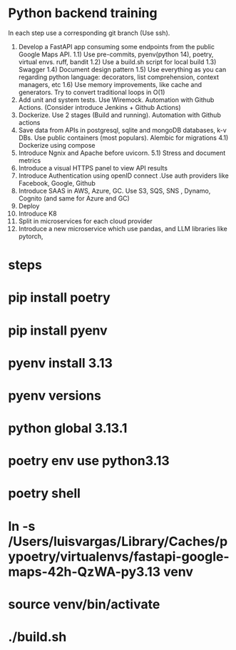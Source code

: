 # Python backend training

In each step use a corresponding git branch (Use ssh).
1) Develop a FastAPI app consuming some endpoints from the public Google Maps API.
   1.1) Use pre-commits, pyenv(python 14), poetry, virtual envs. ruff, bandit 
   1.2) Use a build.sh script for local build
   1.3) Swagger 
   1.4) Document design pattern
   1.5) Use everything as you can regarding python language: decorators, list comprehension, context managers, etc
   1.6) Use memory improvements, like cache and generators. Try to convert traditional loops in O(1) 
2) Add unit and system tests. Use Wiremock. Automation with Github Actions. (Consider introduce Jenkins + Github Actions)
3) Dockerize. Use 2 stages (Build and running). Automation with Github actions
4) Save data from APIs in postgresql, sqlite and mongoDB databases, k-v DBs. Use public containers (most populars). Alembic for migrations
   4.1) Dockerize using compose
5) Introduce Ngnix and Apache before uvicorn. 
   5.1) Stress and document metrics
6) Introduce a visual HTTPS panel to view API results
7) Introduce Authentication using openID connect .Use auth providers like Facebook, Google, Github
8) Introduce SAAS in AWS, Azure, GC. Use S3, SQS, SNS , Dynamo, Cognito (and same for Azure and GC)
9) Deploy 
10) Introduce K8
11) Split in microservices for each cloud provider
12) Introduce a new microservice which use pandas, and LLM libraries like pytorch, 


# steps
# pip install poetry
# pip install pyenv
# pyenv install 3.13
# pyenv versions
# python global 3.13.1
# poetry env use python3.13
# poetry shell
# ln -s /Users/luisvargas/Library/Caches/pypoetry/virtualenvs/fastapi-google-maps-42h-QzWA-py3.13 venv
# source venv/bin/activate
# ./build.sh

